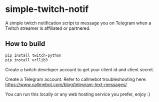 # simple-twitch-notif
A simple twitch notification script to message you on Telegram when a Twitch streamer is affiliated or partnered.

## How to build

```bash
pip install twitch-python
pip install urllib3
```

Create a twitch developer account to get your client id and client secret.

Create a Telegram account.
Refer to callmebot troubleshooting here: https://www.callmebot.com/blog/telegram-text-messages/

You can run this locally or any web hosting service you prefer, enjoy :)
